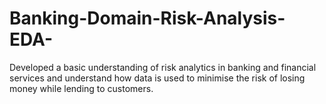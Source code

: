 # Banking-Domain-Risk-Analysis-EDA-

Developed a basic understanding of risk analytics in banking and financial services 
and understand how data is used to minimise the risk of losing money while lending to customers.



